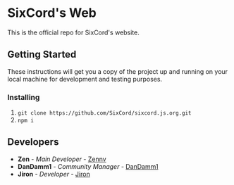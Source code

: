 # SixCord's Web

This is the official repo for SixCord's website.

## Getting Started

These instructions will get you a copy of the project up and running on your local machine for development and testing purposes. 

### Installing
1. `git clone https://github.com/SixCord/sixcord.js.org.git`
2. `npm i`

## Developers

* **Zen** - *Main Developer* - [Zennv](https://github.com/zennv/)
* **DanDamm1** - *Community Manager* - [DanDamm1](https://github.com/realdandamm1/)
* **Jiron** - *Developer* - [Jiron](https://github.com/JironDiscord)
